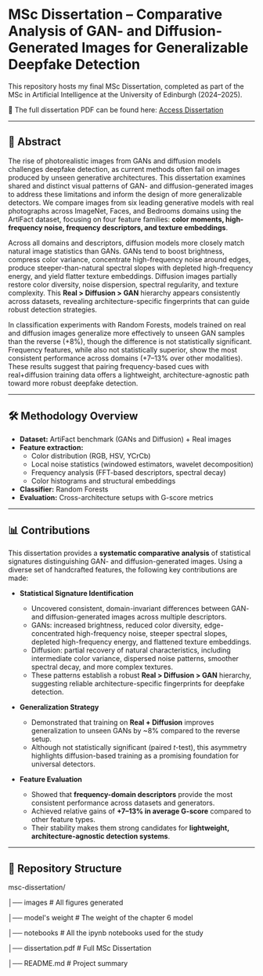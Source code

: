 # MSc Dissertation – Comparative Analysis of GAN- and Diffusion-Generated Images for Generalizable Deepfake Detection
This repository hosts my final MSc Dissertation, completed as part of the MSc in Artificial Intelligence at the University of Edinburgh (2024–2025).  

📄 The full dissertation PDF can be found here: [Access Dissertation](./MSc_dissertation_SLB.pdf)

---

## 📖 Abstract

The rise of photorealistic images from GANs and diffusion models challenges deepfake detection, as current methods often fail on images produced by unseen generative architectures. This dissertation examines shared and distinct visual patterns of GAN- and diffusion-generated images to address these limitations and inform the design of more generalizable detectors. We compare images from six leading generative models with real photographs across ImageNet, Faces, and Bedrooms domains using the ArtiFact dataset, focusing on four feature families: **color moments, high-frequency noise, frequency descriptors, and texture embeddings**.  

Across all domains and descriptors, diffusion models more closely match natural image statistics than GANs. GANs tend to boost brightness, compress color variance, concentrate high-frequency noise around edges, produce steeper-than-natural spectral slopes with depleted high-frequency energy, and yield flatter texture embeddings. Diffusion images partially restore color diversity, noise dispersion, spectral regularity, and texture complexity. This **Real > Diffusion > GAN** hierarchy appears consistently across datasets, revealing architecture-specific fingerprints that can guide robust detection strategies.  

In classification experiments with Random Forests, models trained on real and diffusion images generalize more effectively to unseen GAN samples than the reverse (+8%), though the difference is not statistically significant. Frequency features, while also not statistically superior, show the most consistent performance across domains (+7–13% over other modalities). These results suggest that pairing frequency-based cues with real+diffusion training data offers a lightweight, architecture-agnostic path toward more robust deepfake detection.  

---

## 🛠 Methodology Overview

- **Dataset:** ArtiFact benchmark (GANs and Diffusion) + Real images  
- **Feature extraction:**
  - Color distribution (RGB, HSV, YCrCb)  
  - Local noise statistics (windowed estimators, wavelet decomposition)  
  - Frequency analysis (FFT-based descriptors, spectral decay)  
  - Color histograms and structural embeddings  
- **Classifier:** Random Forests  
- **Evaluation:** Cross-architecture setups with G-score metrics  

---

## 📊 Contributions

This dissertation provides a **systematic comparative analysis** of statistical signatures distinguishing GAN- and diffusion-generated images. Using a diverse set of handcrafted features, the following key contributions are made:

- **Statistical Signature Identification**  
  - Uncovered consistent, domain-invariant differences between GAN- and diffusion-generated images across multiple descriptors.  
  - GANs: increased brightness, reduced color diversity, edge-concentrated high-frequency noise, steeper spectral slopes, depleted high-frequency energy, and flattened texture embeddings.  
  - Diffusion: partial recovery of natural characteristics, including intermediate color variance, dispersed noise patterns, smoother spectral decay, and more complex textures.  
  - These patterns establish a robust **Real > Diffusion > GAN** hierarchy, suggesting reliable architecture-specific fingerprints for deepfake detection.  

- **Generalization Strategy**  
  - Demonstrated that training on **Real + Diffusion** improves generalization to unseen GANs by ~8% compared to the reverse setup.  
  - Although not statistically significant (paired *t*-test), this asymmetry highlights diffusion-based training as a promising foundation for universal detectors.  

- **Feature Evaluation**  
  - Showed that **frequency-domain descriptors** provide the most consistent performance across datasets and generators.  
  - Achieved relative gains of **+7–13% in average G-score** compared to other feature types.  
  - Their stability makes them strong candidates for **lightweight, architecture-agnostic detection systems**.  

---

## 📌 Repository Structure

msc-dissertation/

│── images                  # All figures generated

│── model's weight          # The weight of the chapter 6 model

│── notebooks               # All the ipynb notebooks used for the study 

│── dissertation.pdf        # Full MSc Dissertation

│── README.md               # Project summary
